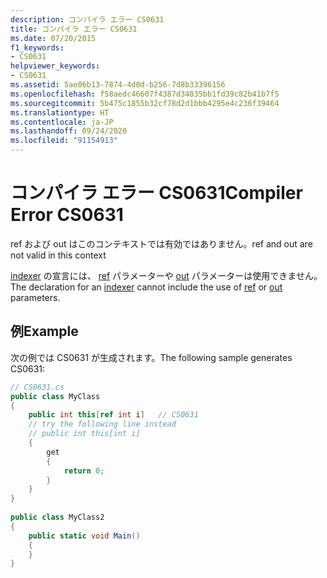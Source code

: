 ```yaml
---
description: コンパイラ エラー CS0631
title: コンパイラ エラー CS0631
ms.date: 07/20/2015
f1_keywords:
- CS0631
helpviewer_keywords:
- CS0631
ms.assetid: 5ae06b13-7874-4d0d-b256-7d8b33396156
ms.openlocfilehash: f58aedc46607f4387d34835bb1fd39c82b41b7f5
ms.sourcegitcommit: 5b475c1855b32cf78d2d1bbb4295e4c236f39464
ms.translationtype: HT
ms.contentlocale: ja-JP
ms.lasthandoff: 09/24/2020
ms.locfileid: "91154913"
---
```

# <a name="compiler-error-cs0631"></a><span data-ttu-id="71323-103">コンパイラ エラー CS0631</span><span class="sxs-lookup"><span data-stu-id="71323-103">Compiler Error CS0631</span></span>

<span data-ttu-id="71323-104">ref および out はこのコンテキストでは有効ではありません。</span><span class="sxs-lookup"><span data-stu-id="71323-104">ref and out are not valid in this context</span></span>  
  
 <span data-ttu-id="71323-105">[indexer](../programming-guide/indexers/index.md) の宣言には、 [ref](../language-reference/keywords/ref.md) パラメーターや [out](../language-reference/keywords/out-parameter-modifier.md) パラメーターは使用できません。</span><span class="sxs-lookup"><span data-stu-id="71323-105">The declaration for an [indexer](../programming-guide/indexers/index.md) cannot include the use of [ref](../language-reference/keywords/ref.md) or [out](../language-reference/keywords/out-parameter-modifier.md) parameters.</span></span>  
  
## <a name="example"></a><span data-ttu-id="71323-106">例</span><span class="sxs-lookup"><span data-stu-id="71323-106">Example</span></span>  

 <span data-ttu-id="71323-107">次の例では CS0631 が生成されます。</span><span class="sxs-lookup"><span data-stu-id="71323-107">The following sample generates CS0631:</span></span>  
  
```csharp  
// CS0631.cs  
public class MyClass  
{  
    public int this[ref int i]   // CS0631  
    // try the following line instead  
    // public int this[int i]  
    {  
        get  
        {  
            return 0;  
        }  
    }  
}  
  
public class MyClass2  
{  
    public static void Main()  
    {  
    }  
}  
```
